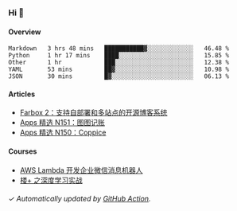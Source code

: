 ### Hi 👋

#### Overview

<!--START_SECTION:waka-->
```text
Markdown   3 hrs 48 mins   ███████████▓░░░░░░░░░░░░░   46.48 % 
Python     1 hr 17 mins    ████░░░░░░░░░░░░░░░░░░░░░   15.85 % 
Other      1 hr            ███░░░░░░░░░░░░░░░░░░░░░░   12.38 % 
YAML       53 mins         ██▓░░░░░░░░░░░░░░░░░░░░░░   10.98 % 
JSON       30 mins         █▓░░░░░░░░░░░░░░░░░░░░░░░   06.13 % 
```
<!--END_SECTION:waka-->

#### Articles

<!-- BLOG:START -->
- [Farbox 2：支持自部署和多站点的开源博客系统](https://huhuhang.com/post/sspai/65889)
- [Apps 精选 N151：图图记账](https://huhuhang.com/post/product-hunt/product-hunt-n151)
- [Apps 精选 N150：Coppice](https://huhuhang.com/post/product-hunt/product-hunt-n150)
<!-- BLOG:END -->

#### Courses

<!-- SYL:START -->
- [AWS Lambda 开发企业微信消息机器人](https://lanqiao.cn/courses/2868)
- [楼+ 之深度学习实战](https://lanqiao.cn/courses/2617)
<!-- SYL:END -->

###### ✓ Automatically updated by [GitHub Action](https://github.com/huhuhang/huhuhang/actions).
